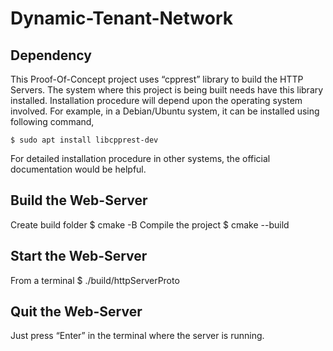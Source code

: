 # Dynamic-Tenant-Network

## Dependency
This Proof-Of-Concept project uses “cpprest” library to build the HTTP Servers. The system where this project is being built needs have this library installed. Installation procedure will depend upon the operating system involved. For example, in a Debian/Ubuntu system, it can be installed using following command, 

  	$ sudo apt install libcpprest-dev

For detailed installation procedure in other systems, the official documentation would be helpful.
 

## Build the Web-Server
Create build folder	$ cmake -B <build-folder>
Compile the project	$ cmake --build <build-folder>

## Start the Web-Server
From a terminal 	$ ./build/httpServerProto

## Quit the Web-Server
Just press “Enter” in the terminal where the server is running.  	
